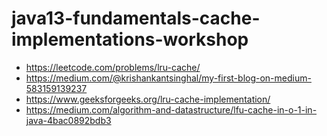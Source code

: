 # java13-fundamentals-cache-implementations-workshop
* https://leetcode.com/problems/lru-cache/
* https://medium.com/@krishankantsinghal/my-first-blog-on-medium-583159139237
* https://www.geeksforgeeks.org/lru-cache-implementation/
* https://medium.com/algorithm-and-datastructure/lfu-cache-in-o-1-in-java-4bac0892bdb3